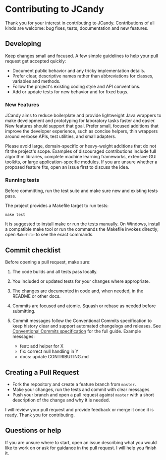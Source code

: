 # Contributing to JCandy

Thank you for your interest in contributing to JCandy. Contributions of all kinds are welcome: bug fixes, tests, documentation and new features.

## Developing

Keep changes small and focused. A few simple guidelines to help your pull request get accepted quickly:

 - Document public behavior and any tricky implementation details.
 - Prefer clear, descriptive names rather than abbreviations for classes, variables and methods.
 - Follow the project's existing coding style and API conventions.
 - Add or update tests for new behavior and for fixed bugs.

### New Features

JCandy aims to reduce boilerplate and provide lightweight Java wrappers to make development and prototyping for laboratory tasks faster and easier. New features should support that goal. Prefer small, focused additions that improve the developer experience, such as concise helpers, thin wrappers around verbose APIs, test utilities, and small adapters.

Please avoid large, domain-specific or heavy-weight additions that do not fit the project's scope. Examples of discouraged contributions include full algorithm libraries, complete machine learning frameworks, extensive GUI toolkits, or large application-specific modules. If you are unsure whether a proposed feature fits, open an issue first to discuss the idea.

### Running tests

Before committing, run the test suite and make sure new and existing tests pass.

The project provides a Makefile target to run tests:

```
make test
```

It is suggested to install make or run the tests manually. On Windows, install a compatible make tool or run the commands the Makefile invokes directly; open `Makefile` to see the exact commands.

## Commit checklist

Before opening a pull request, make sure:

1. The code builds and all tests pass locally.
2. You included or updated tests for your changes where appropriate.
3. The changes are documented in code and, when needed, in the README or other docs.
4. Commits are focused and atomic. Squash or rebase as needed before submitting.
5. Commit messages follow the Conventional Commits specification to keep history clear and support automated changelogs and releases. See [Conventional Commits specification](https://www.conventionalcommits.org/en/v1.0.0/) for the full guide. Example messages:

	* feat: add helper for X
	* fix: correct null handling in Y
	* docs: update CONTRIBUTING.md

## Creating a Pull Request

 - Fork the repository and create a feature branch from `master`.
 - Make your changes, run the tests and commit with clear messages.
 - Push your branch and open a pull request against `master` with a short description of the change and why it is needed.

I will review your pull request and provide feedback or merge it once it is ready. Thank you for contributing.

## Questions or help

If you are unsure where to start, open an issue describing what you would like to work on or ask for guidance in the pull request. I will help you finish it.